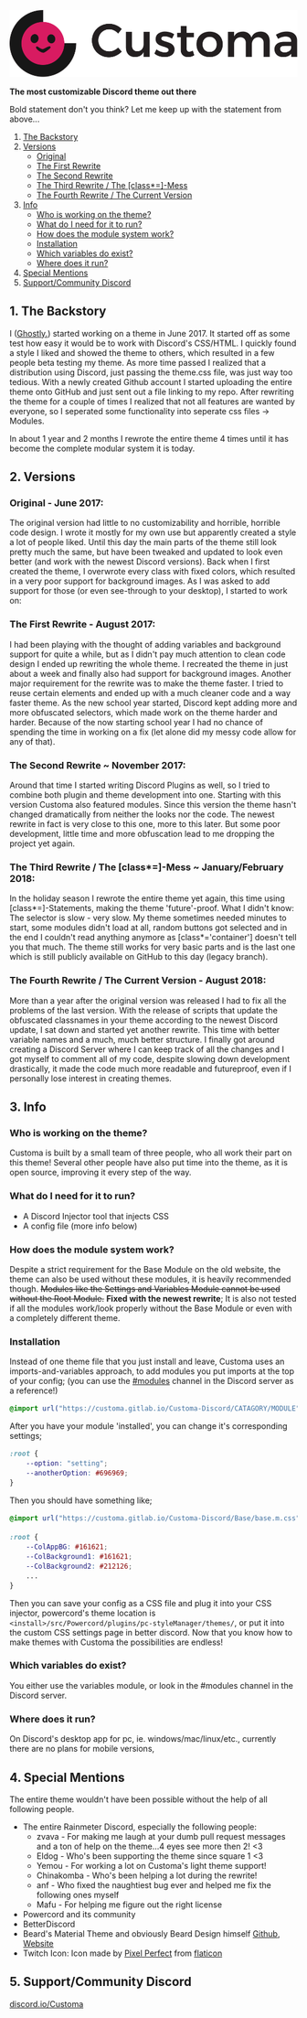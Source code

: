 ![Customa Logo](Customa.svg)

**The most customizable Discord theme out there**

Bold statement don't you think? Let me keep up with the statement from above...

1. [The Backstory](#1-the-backstory)
2. [Versions](#2-versions)
    - [Original](#original---june-2017)
    - [The First Rewrite](#the-first-rewrite---august-2017)
    - [The Second Rewrite](#the-second-rewrite--november-2017)
    - [The Third Rewrite / The \[class\*=\]-Mess](#the-third-rewrite--the-class-mess--januaryfebruary-2018)
    - [The Fourth Rewrite / The Current Version](#the-fourth-rewrite--the-current-version---august-2018)
3. [Info](#3-info)
    - [Who is working on the theme?](#who-is-working-on-the-theme)
    - [What do I need for it to run?](#what-do-i-need-for-it-to-run)
    - [How does the module system work?](#how-does-the-module-system-work)
    - [Installation](#installation)
    - [Which variables do exist?](#which-variables-do-exist)
    - [Where does it run?](#where-does-it-run)
4. [Special Mentions](#4-special-mentions)
5. [Support/Community Discord](#6-supportcommunity-discord)

## 1. The Backstory

I ([Ghostly.](https://github.com/ghostlydot/)) started working on a theme in June 2017. It started off as some test how easy it would be to work with Discord's CSS/HTML. I quickly found a style I liked and showed the theme to others, which resulted in a few people beta testing my theme. As more time passed I realized that a distribution using Discord, just passing the theme.css file, was just way too tedious. With a newly created Github account I started uploading the entire theme onto GitHub and just sent out a file linking to my repo. After rewriting the theme for a couple of times I realized that not all features are wanted by everyone, so I seperated some functionality into seperate css files -> Modules.

In about 1 year and 2 months I rewrote the entire theme 4 times until it has become the complete modular system it is today.

## 2. Versions

### Original - June 2017:

The original version had little to no customizability and horrible, horrible code design. I wrote it mostly for my own use but apparently created a style a lot of people liked. Until this day the main parts of the theme still look pretty much the same, but have been tweaked and updated to look even better (and work with the newest Discord versions).
Back when I first created the theme, I overwrote every class with fixed colors, which resulted in a very poor support for background images. As I was asked to add support for those (or even see-through to your desktop), I started to work on:

### The First Rewrite - August 2017:

I had been playing with the thought of adding variables and background support for quite a while, but as I didn't pay much attention to clean code design I ended up rewriting the whole theme. I recreated the theme in just about a week and finally also had support for background images. Another major requirement for the rewrite was to make the theme faster. I tried to reuse certain elements and ended up with a much cleaner code and a way faster theme. As the new school year started, Discord kept adding more and more obfuscated selectors, which made work on the theme harder and harder. Because of the now starting school year I had no chance of spending the time in working on a fix (let alone did my messy code allow for any of that).

### The Second Rewrite ~ November 2017:

Around that time I started writing Discord Plugins as well, so I tried to combine both plugin and theme development into one. Starting with this version Customa also featured modules. Since this version the theme hasn't changed dramatically from neither the looks nor the code. The newest rewrite in fact is very close to this one, more to this later. But some poor development, little time and more obfuscation lead to me dropping the project yet again.

### The Third Rewrite / The [class*=]-Mess ~ January/February 2018:

In the holiday season I rewrote the entire theme yet again, this time using [class*=]-Statements, making the theme 'future'-proof. What I didn't know: The selector is slow - very slow. My theme sometimes needed minutes to start, some modules didn't load at all, random buttons got selected and in the end I couldn't read anything anymore as [class*='container'] doesn't tell you that much. The theme still works for very basic parts and is the last one which is still publicly available on GitHub to this day (legacy branch).

### The Fourth Rewrite / The Current Version - August 2018:

More than a year after the original version was released I had to fix all the problems of the last version. With the release of scripts that update the obfuscated classnames in your theme according to the newest Discord update, I sat down and started yet another rewrite. This time with better variable names and a much, much better structure. I finally got around creating a Discord Server where I can keep track of all the changes and I got myself to comment all of my code, despite slowing down development drastically, it made the code much more readable and futureproof, even if I personally lose interest in creating themes.

## 3. Info

### Who is working on the theme?

Customa is built by a small team of three people, who all work their part on this theme! Several other people have also put time into the theme, as it is open source, improving it every step of the way.

### What do I need for it to run?

- A Discord Injector tool that injects CSS
- A config file (more info below)

### How does the module system work?

Despite a strict requirement for the Base Module on the old website, the theme can also be used without these modules, it is heavily recommended though. ~~Modules like the Settings and Variables Module cannot be used without the Root Module.~~ **Fixed with the newest rewrite**; It is also not tested if all the modules work/look properly without the Base Module or even with a completely different theme.

### Installation

Instead of one theme file that you just install and leave, Customa uses an imports-and-variables approach, to add modules you put imports at the top of your config; (you can use the [#modules](https://discord.gg/uERAfbP) channel in the Discord server as a reference!)
```css
@import url("https://customa.gitlab.io/Customa-Discord/CATAGORY/MODULE");
```

After you have your module 'installed', you can change it's corresponding settings;
```css
:root {
    --option: "setting";
    --anotherOption: #696969;
}
```

Then you should have something like;
```css
@import url("https://customa.gitlab.io/Customa-Discord/Base/base.m.css");

:root {
    --ColAppBG: #161621;
    --ColBackground1: #161621;
    --ColBackground2: #212126;
    ...
}
```

Then you can save your config as a CSS file and plug it into your CSS injector, powercord's theme location is `<install>/src/Powercord/plugins/pc-styleManager/themes/`, or put it into the custom CSS settings page in better discord. Now that you know how to make themes with Customa the possibilities are endless!

### Which variables do exist?

You either use the variables module, or look in the #modules channel in the Discord server.

### Where does it run?

On Discord's desktop app for pc, ie. windows/mac/linux/etc., currently there are no plans for mobile versions, 

## 4. Special Mentions

The entire theme wouldn't have been possible without the help of all following people.

- The entire Rainmeter Discord, especially the following people:
    - zvava - For making me laugh at your dumb pull request messages and a ton of help on the theme...4 eyes see more then 2! <3
    - Eldog - Who's been supporting the theme since square 1 <3
    - Yemou - For working a lot on Customa's light theme support!
    - Chinakomba - Who's been helping a lot during the rewrite!
    - anf - Who fixed the naughtiest bug ever and helped me fix the following ones myself
    - Mafu - For helping me figure out the right license
- Powercord and its community
- BetterDiscord
- Beard's Material Theme and obviously Beard Design himself [Github](https://github.com/BeardDesign1), [Website](http://www.beard-design.com/)
- Twitch Icon: Icon made by [Pixel Perfect](https://icon54.com) from [flaticon](https://flaticon.com)

## 5. Support/Community Discord

[discord.io/Customa](http://discord.io/Customa)
